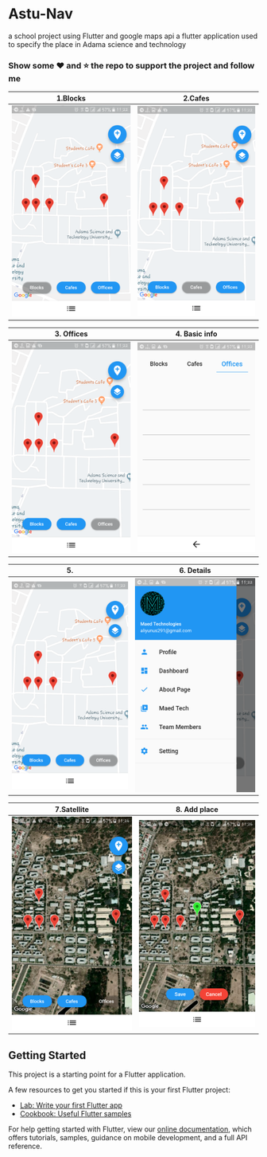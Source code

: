 # Astu-Nav
a school project using Flutter and google maps api
a flutter application used to specify the place in Adama science and technology 
### Show some :heart: and :star: the repo to support the project and follow me

| 1.Blocks | 2.Cafes|
|------|-------|
|<img src="assets/1.png" width="300">|<img src="assets/2.png" width="300">|

| 3. Offices | 4. Basic info|
|------|-------|
|<img src="assets/3.png" width="300">|<img src="assets/4.png" width="300">|

| 5. | 6. Details|
|------|-------|
|<img src="assets/5.png" width="300">|<img src="assets/6.png" width="300">|

| 7.Satellite | 8. Add place|
|------|-------|
|<img src="assets/7.png" width="300">|<img src="assets/8.png" width="300">|assets/1.png


## Getting Started

This project is a starting point for a Flutter application.

A few resources to get you started if this is your first Flutter project:

- [Lab: Write your first Flutter app](https://flutter.io/docs/get-started/codelab)
- [Cookbook: Useful Flutter samples](https://flutter.io/docs/cookbook)

For help getting started with Flutter, view our 
[online documentation](https://flutter.io/docs), which offers tutorials, 
samples, guidance on mobile development, and a full API reference.
